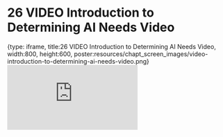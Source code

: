 # 26 VIDEO Introduction to Determining AI Needs Video
 
{type: iframe, title:26 VIDEO Introduction to Determining AI Needs Video, width:800, height:600, poster:resources/chapt_screen_images/video-introduction-to-determining-ai-needs-video.png}
![](https://hutchdatascience.org/AI_for_Decision_Makers/no_toc/video-introduction-to-determining-ai-needs-video.html)
 

 
